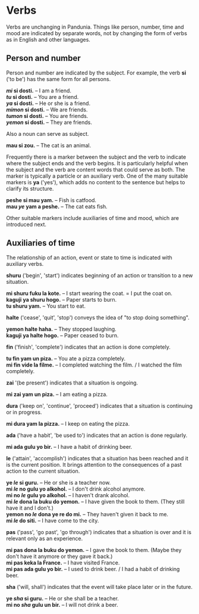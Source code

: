 # Verbs

Verbs are unchanging in Pandunia.
Things like person, number, time and mood are indicated by separate words,
not by changing the form of verbs as in English and other languages.

## Person and number

Person and number are indicated by the subject.
For example, the verb
**si**
('to be') has the same form for all persons.

**_mi_ si dosti.**
– I am a friend.  
**_tu_ si dosti.**
– You are a friend.  
**_ya_ si dosti.**
– He or she is a friend.  
**_mimon_ si dosti.**
– We are friends.  
**_tumon_ si dosti.**
– You are friends.  
**_yemon_ si dosti.**
– They are friends.

Also a noun can serve as subject.

**mau si zou.**
– The cat is an animal.

Frequently there is a marker between the subject and the verb
to indicate where the subject ends and the verb begins.
It is particularly helpful when the subject and the verb are content words
that could serve as both.
The marker is typically a particle or an auxiliary verb.
One of the many suitable markers is
**ya**
('yes'),
which adds no content to the sentence
but helps to clarify its structure.

**peshe si mau yam.**
– Fish is catfood.  
**mau _ye_ yam a peshe.**
– The cat eats fish.

Other suitable markers include auxiliaries of time and mood,
which are introduced next.


## Auxiliaries of time

The relationship of an action, event or state to time is indicated with auxiliary verbs.

**shuru**
('begin', 'start')
indicates beginning of an action or transition to a new situation.

**mi shuru fuku la kote.**
– I start wearing the coat. = I put the coat on.  
**kaguji ya shuru hogo.**
– Paper starts to burn.  
**tu shuru yam.**
– You start to eat.

**halte**
('cease', 'quit', 'stop')
conveys the idea of "to stop doing something".

**yemon halte haha.**
– They stopped laughing.  
**kaguji ya halte hogo.**
– Paper ceased to burn.

**fin**
('finish', 'complete')
indicates that an action is done completely.

**tu fin yam un piza.**
– You ate a pizza completely.  
**mi fin vide la filme.**
– I completed watching the film. / I watched the film completely.

**zai**
'(be present')
indicates that a situation is ongoing.

**mi zai yam un piza.**
– I am eating a pizza.

**dura**
('keep on', 'continue', 'proceed')
indicates that a situation is continuing or in progress.

**mi dura yam la pizza.**
– I keep on eating the pizza.

**ada**
('have a habit', 'be used to')
indicates that an action is done regularly.

**mi ada gulu yo bir.**
– I have a habit of drinking beer.

**le**
('attain', 'accomplish')
indicates that a situation has been reached and it is the current position.
It brings attention to the consequences of a past action to the current situation.

**ye _le_ si guru.**
– He or she is a teacher now.  
**mi _le_ no gulu yo alkohol.**
– I don't drink alcohol anymore.  
**mi no _le_ gulu yo alkohol.**
– I haven't drank alcohol.  
**mi _le_ dona la buku do yemon.**
– I have given the book to them. (They still have it and I don't.)  
**yemon no _le_ dona ye re do mi.**
– They haven't given it back to me.  
**mi _le_ do siti.**
– I have come to the city.

**pas**
('pass', 'go past', 'go through')
indicates that a situation is over
and it is relevant only as an experience.

**mi pas dona la buku do yemon.**
– I gave the book to them. (Maybe they don't have it anymore or they gave it back.)  
**mi pas keka la France.**
– I have visited France.  
**mi pas ada gulu yo bir.**
– I used to drink beer. / I had a habit of drinking beer.

**sha**
('will, shall')
indicates that the event will take place later or in the future.

**ye _sha_ si guru.**
– He or she shall be a teacher.  
**mi no _sha_ gulu un bir.**
– I will not drink a beer.

